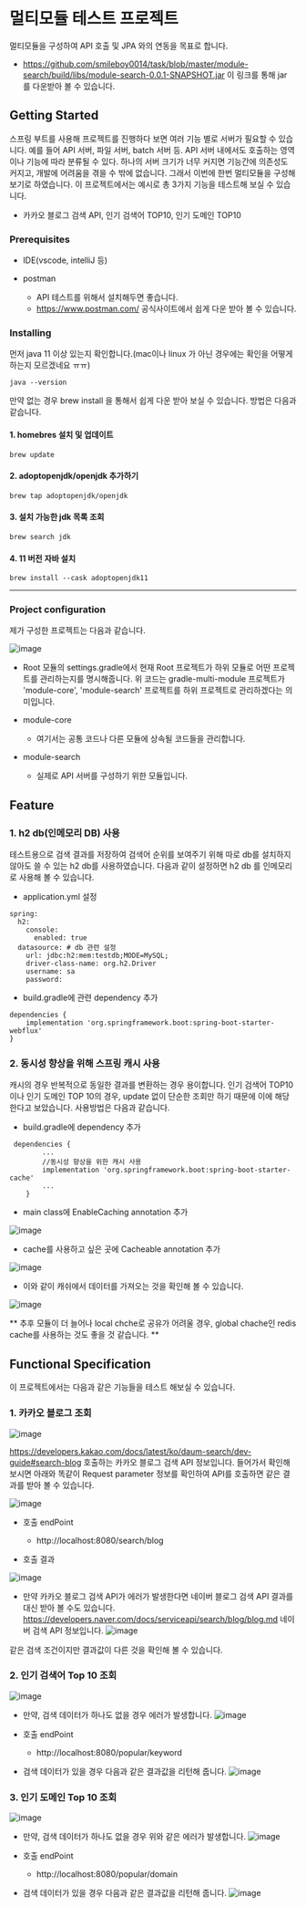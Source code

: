 # 멀티모듈 테스트 프로젝트

멀티모듈을 구성하여 API 호출 및 JPA 와의 연동을 목표로 합니다.

- https://github.com/smileboy0014/task/blob/master/module-search/build/libs/module-search-0.0.1-SNAPSHOT.jar 이 링크를 통해 jar 를 다운받아 볼 수 있습니다.

## Getting Started

스프링 부트를 사용해 프로젝트를 진행하다 보면 여러 기능 별로 서버가 필요할 수 있습니다. 예를 들어 API 서버, 파일 서버, batch 서버 등. API 서버 내에서도 호출하는 영역이나 기능에 따라 분류될 수 있다.
하나의 서버 크기가 너무 커지면 기능간에 의존성도 커지고, 개발에 어려움을 겪을 수 밖에 없습니다. 그래서 이번에 한번 멀티모듈을 구성해보기로 하였습니다.
이 프로젝트에서는 예시로 총 3가지 기능을 테스트해 보실 수 있습니다.
- 카카오 블로그 검색 API, 인기 검색어 TOP10, 인기 도메인 TOP10

### Prerequisites

- IDE(vscode, intelliJ 등)

- postman
  - API 테스트를 위해서 설치해두면 좋습니다.
  - https://www.postman.com/ 공식사이트에서 쉽게 다운 받아 볼 수 있습니다.
  

### Installing


먼저 java 11 이상 있는지 확인합니다.(mac이나 linux 가 아닌 경우에는 확인을 어떻게 하는지 모르겠네요 ㅠㅠ)

```
java --version
```

만약 없는 경우 brew install 을 통해서 쉽게 다운 받아 보실 수 있습니다. 방법은 다음과 같습니다.
#### 1. homebres 설치 및 업데이트 
```
brew update
```

#### 2. adoptopenjdk/openjdk 추가하기
```
brew tap adoptopenjdk/openjdk
```

#### 3. 설치 가능한 jdk 목록 조회
```
brew search jdk
```

#### 4. 11 버전 자바 설치
```
brew install --cask adoptopenjdk11
```
----

### Project configuration

제가 구성한 프로젝트는 다음과 같습니다.

![image](https://user-images.githubusercontent.com/58767777/226917385-8ad5ea01-cabd-4dca-a3c4-37b8248e0969.png)

- Root 모듈의 settings.gradle에서 현재 Root 프로젝트가 하위 모듈로 어떤 프로젝트를 관리하는지를 명시해줍니다.
위 코드는 gradle-multi-module 프로젝트가 'module-core', 'module-search' 프로젝트를 하위 프로젝트로 관리하겠다는 의미입니다.

- module-core
  - 여기서는 공통 코드나 다른 모듈에 상속될 코드들을 관리합니다.

- module-search
  - 실제로 API 서버를 구성하기 위한 모듈입니다.


## Feature

### 1. h2 db(인메모리 DB) 사용

테스트용으로 검색 결과를 저장하여 검색어 순위를 보여주기 위해 따로 db를 설치하지 않아도 쓸 수 있는 h2 db를 사용하였습니다.
다음과 같이 설정하면 h2 db 를 인메모리로 사용해 볼 수 있습니다.

- application.yml 설정

```
spring:
  h2:
    console:
      enabled: true
  datasource: # db 관련 설정
    url: jdbc:h2:mem:testdb;MODE=MySQL;
    driver-class-name: org.h2.Driver
    username: sa
    password:
```

- build.gradle에 관련 dependency 추가

```
dependencies {
    implementation 'org.springframework.boot:spring-boot-starter-webflux'
}
```

### 2. 동시성 향상을 위해 스프링 캐시 사용

캐시의 경우 반복적으로 동일한 결과를 변환하는 경우 용이합니다. 인기 검색어 TOP10 이나 인기 도메인 TOP 10의 경우, update 없이 단순한 조회만 하기 때문에 이에 해당한다고 보았습니다.
사용방법은 다음과 같습니다.

- build.gradle에 dependency 추가

```
 dependencies {
        ...
        //동시성 향상을 위한 캐시 사용
        implementation 'org.springframework.boot:spring-boot-starter-cache'
        ...
    }
```

- main class에 EnableCaching annotation 추가 

![image](https://user-images.githubusercontent.com/58767777/226929201-13bf571f-fe9c-4393-b34f-35dafe94f281.png)

- cache를 사용하고 싶은 곳에 Cacheable annotation 추가

![image](https://user-images.githubusercontent.com/58767777/226929452-44cbd6f2-f821-4065-a815-5059f9409cae.png)

- 이와 같이 캐쉬에서 데이터를 가져오는 것을 확인해 볼 수 있습니다.

![image](https://user-images.githubusercontent.com/58767777/226930270-944cc29a-5f36-4cf1-a176-371dcc7f4613.png)

** 추후 모듈이 더 늘어나 local chche로 공유가 어려울 경우, global chache인 redis cache를 사용하는 것도 좋을 것 같습니다. **


## Functional Specification

이 프로젝트에서는 다음과 같은 기능들을 테스트 해보실 수 있습니다.
### 1. 카카오 블로그 조회

![image](https://user-images.githubusercontent.com/58767777/226920592-f71a1908-9904-444c-8fb6-6be4ef7bbbd0.png)

https://developers.kakao.com/docs/latest/ko/daum-search/dev-guide#search-blog 호출하는 카카오 블로그 검색 API 정보입니다.
들어가서 확인해보시면 아래와 똑같이 Request parameter 정보를 확인하여 API를 호출하면 같은 결과를 받아 볼 수 있습니다.

![image](https://user-images.githubusercontent.com/58767777/226921238-bbf9e8d7-4e5c-451c-a310-3473656990e2.png)

- 호출 endPoint
  - http://localhost:8080/search/blog

- 호출 결과

![image](https://user-images.githubusercontent.com/58767777/226921450-9c288b32-65ee-415e-9887-aa4291f5d32a.png)

- 만약 카카오 블로그 검색 API가 에러가 발생한다면 네이버 블로그 검색 API 결과를 대신 받아 볼 수도 있습니다. 
https://developers.naver.com/docs/serviceapi/search/blog/blog.md 네이버 검색 API 정보입니다.
![image](https://user-images.githubusercontent.com/58767777/226922609-32882649-32de-4a94-b6ff-383bca622b97.png)

같은 검색 조건이지만 결과값이 다른 것을 확인해 볼 수 있습니다.

### 2. 인기 검색어 Top 10 조회

![image](https://user-images.githubusercontent.com/58767777/226922900-48101b19-ad86-49fd-868d-1e3c5ac49bd9.png)

- 만약, 검색 데이터가 하나도 없을 경우 에러가 발생합니다.
![image](https://user-images.githubusercontent.com/58767777/226923186-6cd760e5-cde0-4c33-bd00-5e5d990317d7.png)

- 호출 endPoint
  - http://localhost:8080/popular/keyword

- 검색 데이터가 있을 경우 다음과 같은 결과값을 리턴해 줍니다.
![image](https://user-images.githubusercontent.com/58767777/226923499-dc52a9cc-e821-4ab4-9826-9d9b66863c92.png)

### 3. 인기 도메인 Top 10 조회

![image](https://user-images.githubusercontent.com/58767777/226924130-d281904a-6335-410a-8882-a0ce3a72b206.png)

- 만약, 검색 데이터가 하나도 없을 경우 위와 같은 에러가 발생합니다.
![image](https://user-images.githubusercontent.com/58767777/226924426-632c39e8-2863-4796-b166-111d5df56cc0.png)

- 호출 endPoint
  - http://localhost:8080/popular/domain

- 검색 데이터가 있을 경우 다음과 같은 결과값을 리턴해 줍니다.
![image](https://user-images.githubusercontent.com/58767777/226924796-2683b7f1-f055-4507-ad26-9c0206bb0e75.png)



